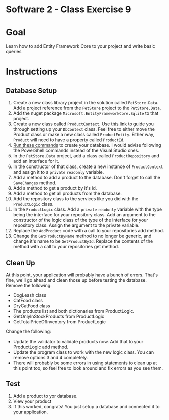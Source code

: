 # Software 2 - Class Exercise 9
# Goal
Learn how to add Entity Framework Core to your project and write basic queries

# Instructions
## Database Setup
1. Create a new class library project in the solution called `PetStore.Data`.  Add a project reference from the `PetStore` project to the `PetStore.Data`.
1. Add the nuget package `Microsoft.EntityFrameworkCore.Sqlite` to that project.
1. Create a new class called `ProductContext`.  Use [this link](https://docs.microsoft.com/en-us/ef/core/get-started/overview/first-app?tabs=netcore-cli#create-the-model) to guide you through setting up your `DbContext` class.  Feel free to either move the Product class or make a new class called `ProductEntity`.  Either way, `Product` will need to have a property called `ProductId`.
1. [Run these commands](https://docs.microsoft.com/en-us/ef/core/get-started/overview/first-app?tabs=visual-studio#create-the-database) to create your database.  I would advise following the PowerShell commands instead of the Visual Studio ones.
1. In the `PetStore.Data` project, add a class called `ProductRepository` and add an interface for it.
1. In the constructor of that class, create a new instance of `ProductContext` and assign it to a `private` `readonly` variable.
1. Add a method to add a product to the database.  Don't forget to call the `SaveChanges` method.
1. Add a method to get a product by it's id.
1. Add a method to get all products from the database.
1. Add the repository class to the services like you did with the `ProductLogic` class.
1. In the `ProductLogic` class.  Add a `private` `readonly` variable with the type being the interface for your repository class.  Add an argument to the constructor of the logic class of the type of the interface for your repository class.  Assign the argument to the private variable.
1. Replace the `AddProduct` code with a call to your repositories add method.
1. Change the `GetProductByName` method to no longer be generic, and change it's name to be `GetProductById`.  Replace the contents of the method with a call to your repositories get method.

## Clean Up
At this point, your application will probably have a bunch of errors.  That's fine, we'll go ahead and clean those up before testing the database.
Remove the following:
- DogLeash class
- CatFood class
- DryCatFood class
- The products list and both dictionaries from ProductLogic.
- GetOnlyInStockProducts from ProductLogic
- GetTotalPriceOfInventory from ProductLogic

Change the following:
- Update the validator to validate products now.  Add that to your ProductLogic add method.
- Update the program class to work with the new logic class.  You can remove options 3 and 4 completely.
- There will probably be some errors in using statements to clean up at this point too, so feel free to look around and fix errors as you see them.

## Test
1. Add a product to yor database.  
1. View your product
1. If this worked, congrats!  You just setup a database and connected it to your application.

